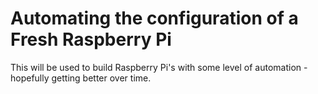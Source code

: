 # Automating the configuration of a Fresh Raspberry Pi
This will be used to build Raspberry Pi's with some level of automation - hopefully getting better over time.
